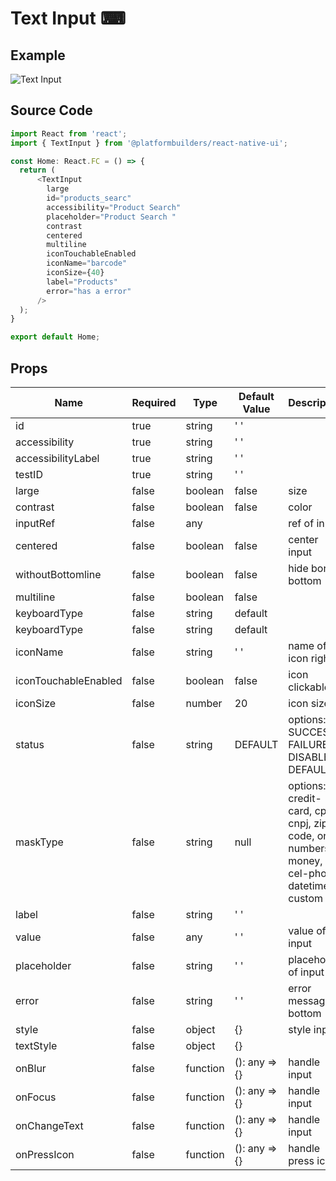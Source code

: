 
# Text Input ⌨ 

## Example
![Text Input](https://user-images.githubusercontent.com/44801113/81105431-46d3d280-8eea-11ea-81cc-ee1cf1351b39.jpeg)



## Source Code
```js
import React from 'react';
import { TextInput } from '@platformbuilders/react-native-ui';

const Home: React.FC = () => {
  return (
      <TextInput
        large
        id="products_searc"
        accessibility="Product Search"
        placeholder="Product Search "
        contrast
        centered
        multiline
        iconTouchableEnabled
        iconName="barcode"
        iconSize={40}
        label="Products"
        error="has a error"
      />
  );
}

export default Home;
```

## Props 

| Name  | Required | Type | Default Value | Description 
| ------------- | ------------- | ------------- |------------- |------------- |
| id | true | string | ' '  |   |
| accessibility | true | string | ' '  |   |
| accessibilityLabel | true | string | ' '  |   |
| testID | true | string | ' '  |   |
| large | false | boolean | false  | size |
| contrast | false | boolean | false  | color  |
| inputRef | false | any |   | ref of input  |
| centered | false | boolean | false  | center input |
| withoutBottomline | false | boolean | false  | hide border bottom |
| multiline | false | boolean | false  |  |
| keyboardType | false | string | default  |  |
| keyboardType | false | string | default  |  |
| iconName | false | string | ' '  |  name of icon right |
| iconTouchableEnabled | false | boolean | false  |  icon clickable |
| iconSize | false | number | 20  |  icon size |
| status | false | string | DEFAULT  | options: SUCCES, FAILURE, DISABLED, DEFAULT |
| maskType | false | string | null  | options: credit-card, cpf, cnpj, zip-code, only-numbers, money, cel-phone, datetime, custom |
| label | false | string | ' '  |   |
| value | false | any | ' '  |  value of input |
| placeholder | false | string | ' '  |  placeholder of input |
| error | false | string | ' '  |  error message in bottom |
| style | false | object | {} |  style input |
| textStyle | false | object | {} |   |
| onBlur | false | function | (): any => {} |  handle input  |
| onFocus | false | function | (): any => {} |  handle input  |
| onChangeText | false | function | (): any => {} |  handle input  |
| onPressIcon | false | function | (): any => {} |  handle press icon  |








